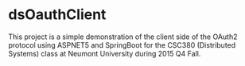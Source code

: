 # dsOauthClient
This project is a simple demonstration of the client side of the OAuth2 protocol using ASPNET5 and SpringBoot for the CSC380 (Distributed Systems) class at Neumont University during 2015 Q4 Fall.
